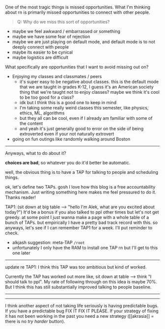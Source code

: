 One of the most tragic things is missed opportunities. 
What I'm thinking about rn is primarily missed opportunities to connect with other people.

> Q: Why do we miss this sort of opportunities?

- maybe we feel awkward / embarrassed or something
- maybe we have some fear of rejection
- maybe we are just playing on default mode, and default mode is to not deeply connect with people
- maybe its easier to be cynical
- maybe logistics are difficult

What specifically are opportunities that I want to avoid missing out on?
- Enjoying my classes and classmates / peers
	- it's super easy to be negative about classes. this is the default mode that we are taught in grades K-12, I guess it's an American society thing that we're taught not to enjoy classes? maybe we think it's cool to be too good for a class?
	- idk but I think this is a good one to keep in mind
	- I'm taking some really weird classes this semester, like physics, ethics, ML, algorithms
	- but they all can be cool, even if I already am familiar with some of the content
	- and yeah it's just generally good to error on the side of being extroverted even if your not naturally extrovert
- going on fun outings like randomly walking around Boston

---
Anyways, what to do about it?

**choices are bad**, so whatever you do it'd better be automatic. 

well, the obvious thing is to have a TAP for talking to people and scheduling things. 

ok, let's define two TAPs. gosh I love how this blog is a free accountability mechanism. Just writing something here makes me feel pressured to do it. Thanks reader!

TAP1: (sit down at big table --> "hello I'm Alek, what are you excited about today?")
It'd be a bonus if you also talked to ppl other times but let's not get greedy.
at some point I just wanna make a page with a whole table of a bunch of TAPs. 
but empirically I have a pretty bad track record with this. 
so anyways, let's see if I can remember TAP1 for a week. 
I'll put reminder to check.

- alkjash suggestion: meta-TAP `/root`
- unfortunately I only have the RAM to install one TAP rn but I'll get to this one later

______

update re TAP1:
I think this TAP was too ambitious but kind of worked.

Currently the TAP has worked out more like, sit down at table --> think "I should talk to ppl".
My rate of following through on this idea is maybe 70%. 
But I think this has still substantially improved talking to people baseline.

---- 
--- 
I think another aspect of not taking life seriously is having predictable bugs. 
If you have a predictable bug FIX IT FIX IT PLEASE.
If your strategy of fixing it has not been  working in the past you need a new strategy ([[akrasia]] = there is no *try harder* button). 
